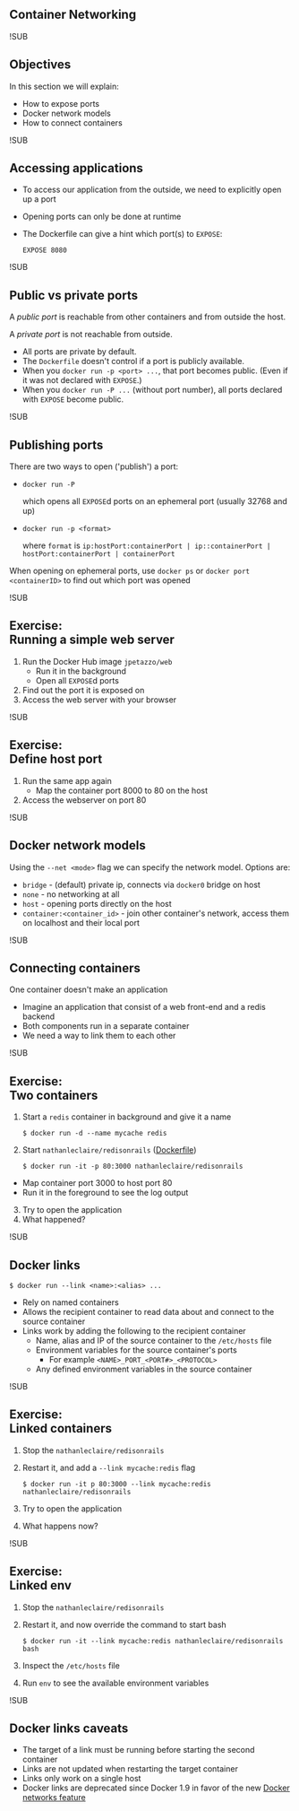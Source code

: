 ## Container Networking


!SUB
## Objectives
In this section we will explain:

* How to expose ports
* Docker network models
* How to connect containers


!SUB
## Accessing applications
* To access our application from the outside, we need to explicitly open up a port
* Opening ports can only be done at runtime
* The Dockerfile can give a hint which port(s) to `EXPOSE`:

      EXPOSE 8080

!SUB
## Public vs private ports

A *public port* is reachable from other containers and from outside the host.

A *private port* is not reachable from outside.

* All ports are private by default.
* The `Dockerfile` doesn't control if a port is publicly available.
* When you `docker run -p <port> ...`, that port becomes public. (Even if it was not declared with `EXPOSE`.)
* When you `docker run -P ...` (without port number), all ports declared with `EXPOSE` become public.


!SUB
## Publishing ports
There are two ways to open ('publish') a port:

* `docker run -P`

    which opens all `EXPOSE`d ports on an ephemeral port (usually 32768 and up)

* `docker run -p <format>`

    where `format` is `ip:hostPort:containerPort | ip::containerPort | hostPort:containerPort | containerPort`

When opening on ephemeral ports, use `docker ps` or `docker port <containerID>` to find out which port was opened


!SUB
## Exercise:<br>Running a simple web server

1. Run the Docker Hub image `jpetazzo/web`
    * Run it in the background
    * Open all `EXPOSE`d ports
2. Find out the port it is exposed on
3. Access the web server with your browser


!SUB
## Exercise:<br>Define host port
1. Run the same app again
    * Map the container port 8000 to 80 on the host
2. Access the webserver on port 80


!SUB
## Docker network models
Using the `--net <mode>` flag we can specify the network model. Options are:

* `bridge` - (default) private ip, connects via `docker0` bridge on host
* `none` - no networking at all
* `host` - opening ports directly on the host
* `container:<container_id>` - join other container's network, access them on localhost and their local port


!SUB
## Connecting containers

One container doesn't make an application

* Imagine an application that consist of a web front-end and a redis backend
* Both components run in a separate container
* We need a way to link them to each other


!SUB
## Exercise:<br>Two containers
1. Start a `redis` container in background and give it a name

       $ docker run -d --name mycache redis

2. Start `nathanleclaire/redisonrails` ([Dockerfile](https://hub.docker.com/r/nathanleclaire/redisonrails/~/dockerfile/))

       $ docker run -it -p 80:3000 nathanleclaire/redisonrails
  * Map container port 3000 to host port 80
  * Run it in the foreground to see the log output
3. Try to open the application
4. What happened?


!SUB
## Docker links

    $ docker run --link <name>:<alias> ...

* Rely on named containers
* Allows the recipient container to read data about and connect to the source container
* Links work by adding the following to the recipient container
  * Name, alias and IP of the source container to the `/etc/hosts` file
  * Environment variables for the source container's ports
    - For example `<NAME>_PORT_<PORT#>_<PROTOCOL>`
  * Any defined environment variables in the source container


!SUB
## Exercise:<br>Linked containers
1. Stop the `nathanleclaire/redisonrails`
2. Restart it, and add a `--link mycache:redis` flag

       $ docker run -it p 80:3000 --link mycache:redis nathanleclaire/redisonrails
3. Try to open the application
4. What happens now?


!SUB
## Exercise:<br>Linked env
1. Stop the `nathanleclaire/redisonrails`
2. Restart it, and now override the command to start bash

       $ docker run -it --link mycache:redis nathanleclaire/redisonrails bash

3. Inspect the `/etc/hosts` file
4. Run `env` to see the available environment variables


!SUB
## Docker links caveats

* The target of a link must be running before starting the second container
* Links are not updated when restarting the target container
* Links only work on a single host
* Docker links are deprecated since Docker 1.9 in favor of the new [Docker networks feature](http://docs.docker.com/engine/userguide/networking/dockernetworks/)
